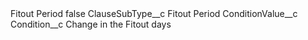 <?xml version="1.0" encoding="UTF-8"?>
<CustomMetadata xmlns="http://soap.sforce.com/2006/04/metadata" xmlns:xsi="http://www.w3.org/2001/XMLSchema-instance" xmlns:xsd="http://www.w3.org/2001/XMLSchema">
    <label>Fitout Period</label>
    <protected>false</protected>
    <values>
        <field>ClauseSubType__c</field>
        <value xsi:type="xsd:string">Fitout Period</value>
    </values>
    <values>
        <field>ConditionValue__c</field>
        <value xsi:nil="true"/>
    </values>
    <values>
        <field>Condition__c</field>
        <value xsi:type="xsd:string">Change in the Fitout days</value>
    </values>
</CustomMetadata>
